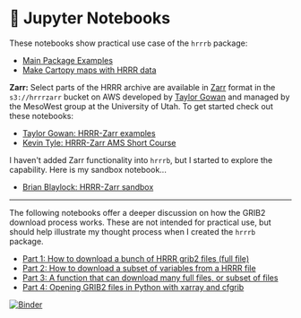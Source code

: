 # 📝 Jupyter Notebooks

These notebooks show practical use case of the `hrrrb` package:

- [Main Package Examples](https://github.com/blaylockbk/HRRR_archive_download/blob/master/notebooks/examples.ipynb)
- [Make Cartopy maps with HRRR data](https://github.com/blaylockbk/HRRR_archive_download/blob/master/notebooks/demo_plot-on-map-with-common-features.ipynb)

**Zarr:** Select parts of the HRRR archive are available in [Zarr](https://zarr.readthedocs.io/en/stable/) format in the `s3://hrrrzarr` bucket on AWS developed by [Taylor Gowan](https://twitter.com/tayloragowan) and managed by the MesoWest group at the University of Utah. To get started check out these notebooks:

- [Taylor Gowan: HRRR-Zarr examples](https://github.com/taylorgowan/zarr)
- [Kevin Tyle: HRRR-Zarr AMS Short Course](https://github.com/ktyle/python_pangeo_ams2021/blob/main/notebooks/03_Pangeo_HRRR.ipynb)

I haven't added Zarr functionality into `hrrrb`, but I started to explore the capability. Here is my sandbox notebook...
- [Brian Blaylock: HRRR-Zarr sandbox](https://github.com/blaylockbk/HRRR_archive_download/blob/master/notebooks/zarr_HRRR.ipynb)

---

The following notebooks offer a deeper discussion on how the GRIB2 download process works. These are not intended for practical use, but should help illustrate my thought process when I created the `hrrrb` package.

- [Part 1: How to download a bunch of HRRR grib2 files (full file)](https://github.com/blaylockbk/HRRR_archive_download/blob/master/notebooks/demo_download_hrrr_archive_part1.ipynb)
- [Part 2: How to download a subset of variables from a HRRR file](https://github.com/blaylockbk/HRRR_archive_download/blob/master/notebooks/demo_download_hrrr_archive_part2.ipynb)
- [Part 3: A function that can download many full files, or subset of files](https://github.com/blaylockbk/HRRR_archive_download/blob/master/notebooks/demo_download_hrrr_archive_part3.ipynb)
- [Part 4: Opening GRIB2 files in Python with xarray and cfgrib](https://github.com/blaylockbk/HRRR_archive_download/blob/master/notebooks/demo_download_hrrr_archive_part4.ipynb)



[![Binder](https://binder.pangeo.io/badge_logo.svg)](https://binder.pangeo.io/v2/gh/blaylockbk/HRRR_archive_download/master)